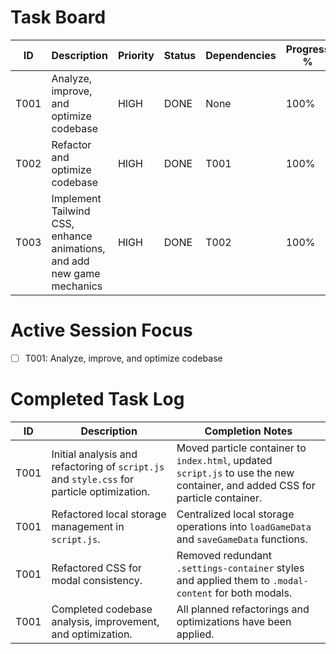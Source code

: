 # Task Board

| ID    | Description                       | Priority | Status      | Dependencies | Progress % |
| ----- | --------------------------------- | -------- | ----------- | ------------ | ---------- |
| T001  | Analyze, improve, and optimize codebase | HIGH     | DONE        | None         | 100%       |
| T002  | Refactor and optimize codebase          | HIGH     | DONE        | T001         | 100%       |
| T003  | Implement Tailwind CSS, enhance animations, and add new game mechanics | HIGH     | DONE        | T002         | 100%       |

# Active Session Focus

- [ ] T001: Analyze, improve, and optimize codebase

# Completed Task Log

| ID | Description | Completion Notes |
| -- | ----------- | ---------------- |
| T001 | Initial analysis and refactoring of `script.js` and `style.css` for particle optimization. | Moved particle container to `index.html`, updated `script.js` to use the new container, and added CSS for particle container. |
| T001 | Refactored local storage management in `script.js`. | Centralized local storage operations into `loadGameData` and `saveGameData` functions. |
| T001 | Refactored CSS for modal consistency. | Removed redundant `.settings-container` styles and applied them to `.modal-content` for both modals. |
| T001 | Completed codebase analysis, improvement, and optimization. | All planned refactorings and optimizations have been applied. |